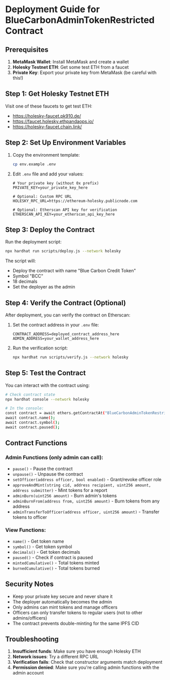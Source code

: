 # Deployment Guide for BlueCarbonAdminTokenRestricted Contract

## Prerequisites

1. **MetaMask Wallet**: Install MetaMask and create a wallet
2. **Holesky Testnet ETH**: Get some test ETH from a faucet
3. **Private Key**: Export your private key from MetaMask (be careful with this!)

## Step 1: Get Holesky Testnet ETH

Visit one of these faucets to get test ETH:

- https://holesky-faucet.pk910.de/
- https://faucet.holesky.ethpandaops.io/
- https://holesky-faucet.chain.link/

## Step 2: Set Up Environment Variables

1. Copy the environment template:

   ```bash
   cp env.example .env
   ```

2. Edit `.env` file and add your values:

   ```env
   # Your private key (without 0x prefix)
   PRIVATE_KEY=your_private_key_here

   # Optional: Custom RPC URL
   HOLESKY_RPC_URL=https://ethereum-holesky.publicnode.com

   # Optional: Etherscan API key for verification
   ETHERSCAN_API_KEY=your_etherscan_api_key_here
   ```

## Step 3: Deploy the Contract

Run the deployment script:

```bash
npx hardhat run scripts/deploy.js --network holesky
```

The script will:

- Deploy the contract with name "Blue Carbon Credit Token"
- Symbol "BCC"
- 18 decimals
- Set the deployer as the admin

## Step 4: Verify the Contract (Optional)

After deployment, you can verify the contract on Etherscan:

1. Set the contract address in your `.env` file:

   ```env
   CONTRACT_ADDRESS=deployed_contract_address_here
   ADMIN_ADDRESS=your_wallet_address_here
   ```

2. Run the verification script:
   ```bash
   npx hardhat run scripts/verify.js --network holesky
   ```

## Step 5: Test the Contract

You can interact with the contract using:

```bash
# Check contract state
npx hardhat console --network holesky

# In the console:
const contract = await ethers.getContractAt("BlueCarbonAdminTokenRestricted", "CONTRACT_ADDRESS");
await contract.name();
await contract.symbol();
await contract.paused();
```

## Contract Functions

### Admin Functions (only admin can call):

- `pause()` - Pause the contract
- `unpause()` - Unpause the contract
- `setOfficer(address officer, bool enabled)` - Grant/revoke officer role
- `approveAndMint(string cid, address recipient, uint256 amount, address submitter)` - Mint tokens for a report
- `adminBurn(uint256 amount)` - Burn admin's tokens
- `adminBurnFrom(address from, uint256 amount)` - Burn tokens from any address
- `adminTransferToOfficer(address officer, uint256 amount)` - Transfer tokens to officer

### View Functions:

- `name()` - Get token name
- `symbol()` - Get token symbol
- `decimals()` - Get token decimals
- `paused()` - Check if contract is paused
- `mintedCumulative()` - Total tokens minted
- `burnedCumulative()` - Total tokens burned

## Security Notes

- Keep your private key secure and never share it
- The deployer automatically becomes the admin
- Only admins can mint tokens and manage officers
- Officers can only transfer tokens to regular users (not to other admins/officers)
- The contract prevents double-minting for the same IPFS CID

## Troubleshooting

1. **Insufficient funds**: Make sure you have enough Holesky ETH
2. **Network issues**: Try a different RPC URL
3. **Verification fails**: Check that constructor arguments match deployment
4. **Permission denied**: Make sure you're calling admin functions with the admin account
